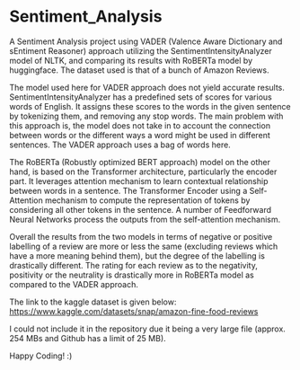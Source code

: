 # Sentiment_Analysis
A Sentiment Analysis project using VADER (Valence Aware Dictionary and sEntiment Reasoner) approach utilizing the SentimentIntensityAnalyzer model of NLTK, and comparing its results with RoBERTa model by huggingface. The dataset used is that of a bunch of Amazon Reviews.

The model used here for VADER approach does not yield accurate results. SentimentIntensityAnalyzer has a predefined sets of scores for various words of English. It assigns these scores to the words in the given sentence by tokenizing them, and removing any stop words. The main problem with this approach is, the model does not take in to account the connection between words or the different ways a word might be used in different sentences. The VADER approach uses a bag of words here.

The RoBERTa (Robustly optimized BERT approach) model on the other hand, is based on the Transformer architecture, particularly the encoder part. It leverages attention mechanism to learn contextual relationship between words in a sentence. The Transformer Encoder using a Self-Attention mechanism to compute the representation of tokens by considering all other tokens in the sentence. A number of Feedforward Neural Networks process the outputs from the self-attention mechanism. 

Overall the results from the two models in terms of negative or positive labelling of a review are more or less the same (excluding reviews which have a more meaning behind them), but the degree of the labelling is drastically different. The rating for each review as to the negativity, positivity or the neutrality is drastically more in RoBERTa model as compared to the VADER approach.

The link to the kaggle dataset is given below:
https://www.kaggle.com/datasets/snap/amazon-fine-food-reviews

I could not include it in the repository due it being a very large file (approx. 254 MBs and Github has a limit of 25 MB).

Happy Coding! :)
